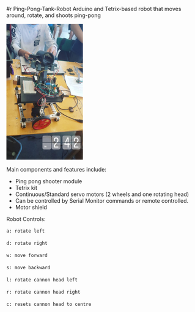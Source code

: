#r Ping-Pong-Tank-Robot
Arduino and Tetrix-based robot that moves around, rotate, and shoots ping-pong

<img src="https://github.com/steven-steven/Ping-Pong-Tank-Robot/blob/master/IMG_20170714_173230_040.jpg" width="200" text-align="center"/>

Main components and features include: 
  - Ping pong shooter module
  - Tetrix kit
  - Continuous/Standard servo motors (2 wheels and one rotating head)
  - Can be controlled by Serial Monitor commands or remote controlled.
  - Motor shield
 
Robot Controls: 

    a: rotate left

    d: rotate right

    w: move forward

    s: move backward

    l: rotate cannon head left

    r: rotate cannon head right

    c: resets cannon head to centre
